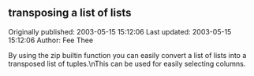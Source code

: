## transposing a list of lists 
Originally published: 2003-05-15 15:12:06 
Last updated: 2003-05-15 15:12:06 
Author: Fee Thee 
 
By using the zip builtin function you can easily convert a list of lists into a transposed list of tuples.\nThis can be used for easily selecting columns.
